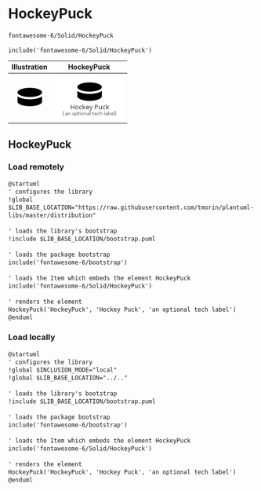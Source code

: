 # HockeyPuck


```text
fontawesome-6/Solid/HockeyPuck
```

```text
include('fontawesome-6/Solid/HockeyPuck')
```



| Illustration | HockeyPuck |
| :---: | :---: |
| ![illustration for Illustration](../../fontawesome-6/Solid/HockeyPuck.png) | ![illustration for HockeyPuck](../../fontawesome-6/Solid/HockeyPuck.Local.png) |




## HockeyPuck

### Load remotely
```plantuml
@startuml
' configures the library
!global $LIB_BASE_LOCATION="https://raw.githubusercontent.com/tmorin/plantuml-libs/master/distribution"

' loads the library's bootstrap
!include $LIB_BASE_LOCATION/bootstrap.puml

' loads the package bootstrap
include('fontawesome-6/bootstrap')

' loads the Item which embeds the element HockeyPuck
include('fontawesome-6/Solid/HockeyPuck')

' renders the element
HockeyPuck('HockeyPuck', 'Hockey Puck', 'an optional tech label')
@enduml
```

### Load locally
```plantuml
@startuml
' configures the library
!global $INCLUSION_MODE="local"
!global $LIB_BASE_LOCATION="../.."

' loads the library's bootstrap
!include $LIB_BASE_LOCATION/bootstrap.puml

' loads the package bootstrap
include('fontawesome-6/bootstrap')

' loads the Item which embeds the element HockeyPuck
include('fontawesome-6/Solid/HockeyPuck')

' renders the element
HockeyPuck('HockeyPuck', 'Hockey Puck', 'an optional tech label')
@enduml
```

